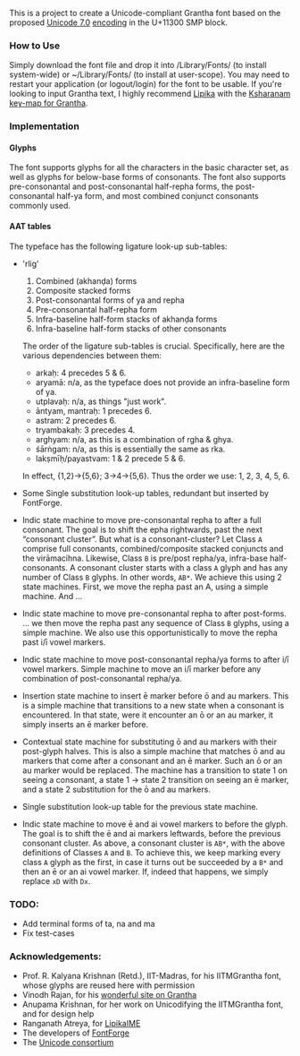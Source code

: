This is a project to create a Unicode-compliant Grantha font based on the proposed [Unicode 7.0](http://www.unicode.org/versions/beta-7.0.0.html) [encoding](http://std.dkuug.dk/JTC1/SC2/WG2/docs/n4135.pdf) in the U+11300 SMP block.

### How to Use

Simply download the font file and drop it into /Library/Fonts/ (to install system-wide) or ~/Library/Fonts/ (to install at user-scope). You may need to restart your application (or logout/login) for the font to be usable. If you're looking to input Grantha text, I highly recommend [Lipika](https://github.com/ratreya/Lipika_IME) with the [Ksharanam key-map for Grantha](http://code.ambari.sh/keymap/src).

### Implementation

#### Glyphs

The font supports glyphs for all the characters in the basic character set, as well as glyphs for below-base forms of consonants. The font also supports pre-consonantal and post-consonantal half-repha forms, the post-consonantal half-ya form, and most combined conjunct consonants commonly used.

#### AAT tables
The typeface has the following ligature look-up sub-tables:

* 'rlig'
   1. Combined (akhanḍa) forms
   2. Composite stacked forms
   3. Post-consonantal forms of ya and repha
   4. Pre-consonantal half-repha form
   5. Infra-baseline half-form stacks of akhanḍa forms
   6. Infra-baseline half-form stacks of other consonants

   The order of the ligature sub-tables is crucial. Specifically, here are the various dependencies between them:
   * arkaḥ: 4 precedes 5 & 6.
   * aryamā: n/a, as the typeface does not provide an infra-baseline form of ya.
   * utplavaḥ: n/a, as things "just work".
   * āntyam, mantraḥ: 1 precedes 6.
   * astram: 2 precedes 6.
   * tryambakaḥ: 3 precedes 4.
   * arghyam: n/a, as this is a combination of rgha & ghya.
   * śārṅgam: n/a, as this is essentially the same as rka.
   * lakṣmīḥ/payastvam: 1 & 2 precede 5 & 6.

   In effect, {1,2}→{5,6}; 3→4→{5,6}. Thus the order we use: 1, 2, 3, 4, 5, 6.

* Some Single substitution look-up tables, redundant but inserted by FontForge.

* Indic state machine to move pre-consonantal repha to after a full consonant.
   The goal is to shift the epha rightwards, past the next “consonant cluster”.
   But what is a consonant-cluster? Let Class `A` comprise full consonants, combined/composite stacked conjuncts and the virāmacihna. Likewise, Class `B` is pre/post repha/ya, infra-base half-consonants. A consonant cluster starts with a class `A` glyph and has any number of Class `B` glyphs. In other words, `AB*`. We achieve this using 2 state machines. First, we move the repha past an A, using a simple machine. And …

* Indic state machine to move pre-consonantal repha to after post-forms.
   … we then move the repha past any sequence of Class `B` glyphs, using a simple machine. We also use this opportunistically to move the repha past i/ī vowel markers.

* Indic state machine to move post-consonantal repha/ya forms to after i/ī vowel markers.
   Simple machine to move an i/ī marker before any combination of post-consonantal repha/ya.

* Insertion state machine to insert ē marker before ō and au markers.
   This is a simple machine that transitions to a new state when a consonant is encountered. In that state, were it encounter an ō or an au marker, it simply inserts an ē marker before.

* Contextual state machine for substituting ō and au markers with their post-glyph halves.
   This is also a simple machine that matches ō and au markers that come after a consonant and an ē marker. Such an ō or an au marker would be replaced. The machine has a transition to state 1 on seeing a consonant, a state 1 → state 2 transition on seeing an ē marker, and a state 2 substitution for the ō and au markers.

* Single substitution look-up table for the previous state machine.

* Indic state machine to move ē and ai vowel markers to before the glyph.
   The goal is to shift the ē and ai markers leftwards, before the previous consonant cluster. As above, a consonant cluster is `AB*`, with the above definitions of Classes `A` and `B`.
   To achieve this, we keep marking every class `A` glyph as the first, in case it turns out be succeeded by a `B*` and then an ē or an ai vowel marker. If, indeed that happens, we simply replace `xD` with `Dx`.

### TODO:
* Add terminal forms of ta, na and ma
* Fix test-cases

### Acknowledgements:
* Prof. R. Kalyana Krishnan (Retd.), IIT-Madras, for his IITMGrantha font, whose glyphs are reused here with permission
* Vinodh Rajan, for his [wonderful site on Grantha](http://www.virtualvinodh.com/grantha-lipitva)
* Anupama Krishnan, for her work on Unicodifying the IITMGrantha font, and for design help
* Ranganath Atreya, for [LipikaIME](https://github.com/ratreya/Lipika_IME)
* The developers of [FontForge](http://fontforge.github.io/)
* The [Unicode consortium](http://unicode.org)